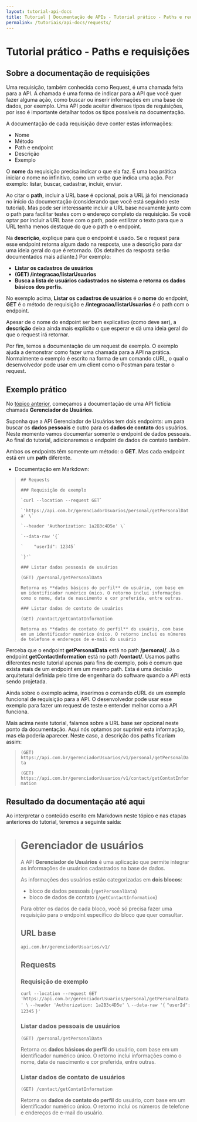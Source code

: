 ```yaml
---
layout: tutorial-api-docs
title: Tutorial | Documentação de APIs - Tutorial prático - Paths e requisições
permalink: /tutoriais/api-docs/requests/
---
```


# Tutorial prático - Paths e requisições

## Sobre a documentação de requisições

Uma requisição, também conhecida como Request, é uma chamada feita para a API. A chamada é uma forma de indicar para a API que você quer fazer alguma ação, como buscar ou inserir informações em uma base de dados, por exemplo. Uma API pode aceitar diversos tipos de requisições, por isso é importante detalhar todos os tipos possíveis na documentação.

A documentação de cada requisição deve conter estas informações:

* Nome
* Método
* Path e endpoint
* Descrição
* Exemplo

O **nome** da requisição precisa indicar o que ela faz. É uma boa prática iniciar o nome no infinitivo, como um verbo que indica uma ação. Por exemplo: listar, buscar, cadastrar, incluir, enviar.

Ao citar o **path**, incluir a URL base é opcional, pois a URL já foi mencionada no início da documentação (considerando que você está seguindo este tutorial). Mas pode ser interessante incluir a URL base novamente junto com o path para facilitar testes com o endereço completo da requisição. Se você optar por incluir a URL base com o path, pode estilizar o texto para que a URL tenha menos destaque do que o path e o endpoint.

Na **descrição**, explique para que o endpoint é usado. Se o request para esse endpoint retorna algum dado na resposta, use a descrição para dar uma ideia geral do que é retornado. (Os detalhes da resposta serão documentados mais adiante.) Por exemplo:

* **Listar os cadastros de usuários**
* **(GET) /integracao/listarUsuarios**
* **Busca a lista de usuários cadastrados no sistema e retorna os dados básicos dos perfis.**

No exemplo acima, **Listar os cadastros de usuários** é o **nome** do endpoint, **GET** é o método de requisição e **/integracao/listarUsuarios** é o path com o endpoint.

Apesar de o nome do endpoint ser bem explicativo (como deve ser), a **descrição** deixa ainda mais explícito o que esperar e dá uma ideia geral do que o request irá retornar.

Por fim, temos a documentação de um request de exemplo. O exemplo ajuda a demonstrar como fazer uma chamada para a API na prática. Normalmente o exemplo é escrito na forma de um comando cURL, o qual o desenvolvedor pode usar em um client como o Postman para testar o request.

## Exemplo prático

No [tópico anterior](/tutoriais/api-docs/nome-descricao-url/), começamos a documentação de uma API fictícia chamada **Gerenciador de Usuários**.

Suponha que a API Gerenciador de Usuários tem dois endpoints: um para buscar os **dados pessoais** e outro para os **dados de contato** dos usuários. Neste momento vamos documentar somente o endpoint de dados pessoais. Ao final do tutorial, adicionaremos o endpoint de dados de contato também.

Ambos os endpoints têm somente um método: o **GET**. Mas cada endpoint está em um **path** diferente.

* Documentação em Markdown:

> ```## Requests```
>
> ```### Requisição de exemplo```
>
> ``` `curl --location --request GET` ```
>
> ``` `'https://api.com.br/gerenciadorUsuarios/personal/getPersonalData' \` ```
> 
> ``` `--header 'Authorization: 1a2B3c4D5e' \` ```
> 
> ``` `--data-raw '{` ```
> 
> ``` `    "userId": 12345` ```
> 
> ``` `}'` ```
> 
> ```### Listar dados pessoais de usuários```
>
> ```(GET) /personal/getPersonalData```
>
> ```Retorna os **dados básicos do perfil** do usuário, com base em um identificador numérico único. O retorno inclui informações como o nome, data de nascimento e cor preferida, entre outras.```
> 
> ```### Listar dados de contato de usuários```
>
> ```(GET) /contact/getContatInformation```
>
> ```Retorna os **dados de contato do perfil** do usuário, com base em um identificador numérico único. O retorno inclui os números de telefone e endereços de e-mail do usuário```

Perceba que o endpoint **getPersonalData** está no path **/personal/**. Já o endpoint **getContactInformation** está no path **/contact/**. Usamos paths diferentes neste tutorial apenas para fins de exemplo, pois é comum que exista mais de um endpoint em um mesmo path. Esta é uma decisão arquitetural definida pelo time de engenharia do software quando a API está sendo projetada.

Ainda sobre o exemplo acima, inserimos o comando cURL de um exemplo funcional de requisição para a API. O desenvolvedor pode usar esse exemplo para fazer um request de teste e entender melhor como a API funciona.

Mais acima neste tutorial, falamos sobre a URL base ser opcional neste ponto da documentação. Aqui nós optamos por suprimir esta informação, mas ela poderia aparecer. Neste caso, a descrição dos paths ficariam assim:

> ```(GET) https://api.com.br/gerenciadorUsuarios/v1/personal/getPersonalData```
>
> ```(GET) https://api.com.br/gerenciadorUsuarios/v1/contact/getContatInformation```

## Resultado da documentação até aqui

Ao interpretar o conteúdo escrito em Markdown neste tópico e nas etapas anteriores do tutorial, teremos a seguinte saída:

> # Gerenciador de usuários
>
> A API **Gerenciador de Usuários** é uma aplicação que permite integrar as informações de usuários cadastrados na base de dados.
>
> As informações dos usuários estão categorizadas em **dois blocos**:
>
> * bloco de dados pessoais (`/getPersonalData`)
> * bloco de dados de contato (`/getContactInformation`)
>
> Para obter os dados de cada bloco, você só precisa fazer uma requisição para o endpoint específico do bloco que quer consultar.
>
> ## URL base
>
> `api.com.br/gerenciadorUsuarios/v1/`
> 
> ## Requests
> 
> ### Requisição de exemplo
>
> `curl --location --request GET`
> `'https://api.com.br/gerenciadorUsuarios/personal/getPersonalData' \`
> `--header 'Authorization: 1a2B3c4D5e' \`
> `--data-raw '{`
> `"userId": 12345`
> `}'`
> 
> ### Listar dados pessoais de usuários
>
>`(GET) /personal/getPersonalData`
>
> Retorna os **dados básicos do perfil** do usuário, com base em um identificador numérico único. O retorno inclui informações como o nome, data de nascimento e cor preferida, entre outras.
> 
> ### Listar dados de contato de usuários
>
> `(GET) /contact/getContatInformation`
>
> Retorna os **dados de contato do perfil** do usuário, com base em um identificador numérico único. O retorno inclui os números de telefone e endereços de e-mail do usuário.